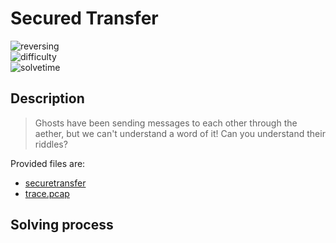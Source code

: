 # Secured Transfer

![reversing](https://img.shields.io/badge/category-reversing-brightgreen) <br>
![difficulty](https://img.shields.io/badge/difficulty-medium-orange) <br>
![solvetime](https://img.shields.io/badge/solved-not%20solved-red)

## Description

> Ghosts have been sending messages to each other through the aether, but we can't understand a word of it! Can you understand their riddles?

Provided files are:
- [securetransfer](securetransfer)
- [trace.pcap](trace.pcap)

## Solving process
